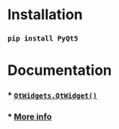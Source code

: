 # Installation  

 ###  `pip install PyQt5` 

# Documentation  

 ### * [`QtWidgets.QtWidget()`]([www.google.com](https://doc.qt.io/qt-5/qwidget.html))

 ### * [More info](https://doc.bccnsoft.com/docs/PyQt5/)
